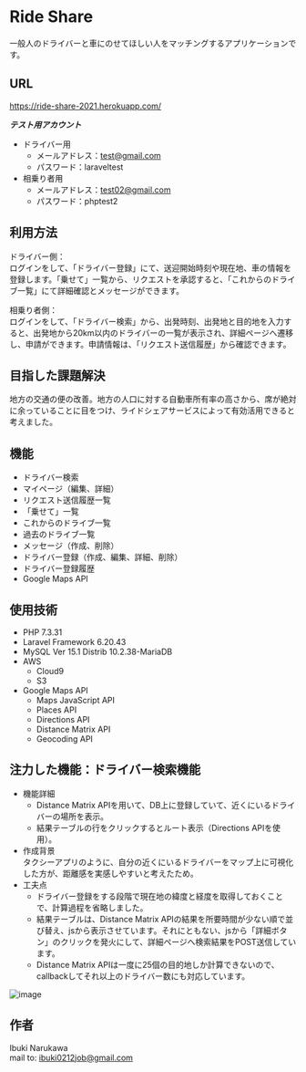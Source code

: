 # Ride Share
 
一般人のドライバーと車にのせてほしい人をマッチングするアプリケーションです。
 
## URL
https://ride-share-2021.herokuapp.com/
 
***テスト用アカウント***
- ドライバー用
    - メールアドレス：test@gmail.com  
    - パスワード：laraveltest
- 相乗り者用
    - メールアドレス：test02@gmail.com  
    - パスワード：phptest2
 
## 利用方法
ドライバー側：  
ログインをして、「ドライバー登録」にて、送迎開始時刻や現在地、車の情報を登録します。「乗せて」一覧から、リクエストを承認すると、「これからのドライブ一覧」にて詳細確認とメッセージができます。　

相乗り者側：  
ログインをして、「ドライバー検索」から、出発時刻、出発地と目的地を入力すると、出発地から20km以内のドライバーの一覧が表示され、詳細ページへ遷移し、申請ができます。申請情報は、「リクエスト送信履歴」から確認できます。

## 目指した課題解決

地方の交通の便の改善。地方の人口に対する自動車所有率の高さから、席が絶対に余っていることに目をつけ、ライドシェアサービスによって有効活用できると考えました。
 
## 機能
 
- ドライバー検索
- マイページ（編集、詳細）
- リクエスト送信履歴一覧
- 「乗せて」一覧
- これからのドライブ一覧
- 過去のドライブ一覧
- メッセージ（作成、削除）
- ドライバー登録（作成、編集、詳細、削除）
- ドライバー登録履歴
- Google Maps API

## 使用技術
 
- PHP 7.3.31
- Laravel Framework 6.20.43
- MySQL  Ver 15.1 Distrib 10.2.38-MariaDB
- AWS
    - Cloud9
    - S3
- Google Maps API
    - Maps JavaScript API
    - Places API
    - Directions API
    - Distance Matrix API
    - Geocoding API

## 注力した機能：ドライバー検索機能

- 機能詳細 
    - Distance Matrix APIを用いて、DB上に登録していて、近くにいるドライバーの場所を表示。
    - 結果テーブルの行をクリックするとルート表示（Directions APIを使用）。
- 作成背景  
タクシーアプリのように、自分の近くにいるドライバーをマップ上に可視化した方が、距離感を実感しやすいと考えたため。
- 工夫点
    - ドライバー登録をする段階で現在地の緯度と経度を取得しておくことで、計算過程を省略しました。
    - 結果テーブルは、Distance Matrix APIの結果を所要時間が少ない順で並び替え、jsから表示させています。それにともない、jsから「詳細ボタン」のクリックを発火にして、詳細ページへ検索結果をPOST送信しています。
    - Distance Matrix APIは一度に25個の目的地しか計算できないので、callbackしてそれ以上のドライバー数にも対応しています。

![image](https://user-images.githubusercontent.com/92006553/148695162-5378309a-281c-412e-a8cb-8cfa5f51acd9.png)







## 作者
 
Ibuki Narukawa  
mail to: ibuki0212job@gmail.com
